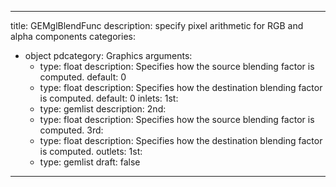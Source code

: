 
---
title: GEMglBlendFunc
description: specify pixel arithmetic for RGB and alpha components
categories:
  - object
pdcategory: Graphics
arguments:
    - type: float
      description: Specifies how the source blending factor is computed.
      default: 0
    - type: float
      description: Specifies how the destination blending factor is computed.
      default: 0
inlets:
  1st:
    - type: gemlist
      description:
  2nd:
    - type: float
      description: Specifies how the source blending factor is computed.
  3rd:
    - type: float
      description: Specifies how the destination blending factor is computed.
outlets:
  1st:
    - type: gemlist
draft: false
---

